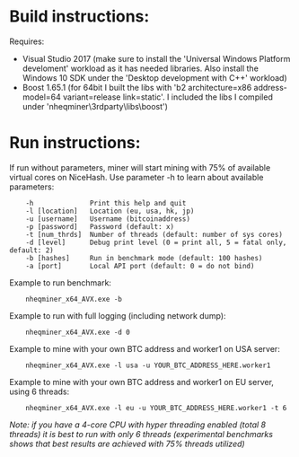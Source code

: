 # Build instructions:
Requires:
- Visual Studio 2017 (make sure to install the 'Universal Windows Platform develoment' workload as it has needed libraries. Also install the Windows 10 SDK under the 'Desktop development with C++' workload)
- Boost 1.65.1 (for 64bit I built the libs with 'b2 architecture=x86 address-model=64 variant=release link=static'. I included the libs I compiled under 'nheqminer\3rdparty\libs\boost')

# Run instructions:

If run without parameters, miner will start mining with 75% of available virtual cores on NiceHash. Use parameter -h to learn about available parameters:

        -h              Print this help and quit
        -l [location]   Location (eu, usa, hk, jp)
        -u [username]   Username (bitcoinaddress)
        -p [password]   Password (default: x)
        -t [num_thrds]  Number of threads (default: number of sys cores)
        -d [level]      Debug print level (0 = print all, 5 = fatal only, default: 2)
        -b [hashes]     Run in benchmark mode (default: 100 hashes)
        -a [port]       Local API port (default: 0 = do not bind)
        
Example to run benchmark:

        nheqminer_x64_AVX.exe -b
        
Example to run with full logging (including network dump):

        nheqminer_x64_AVX.exe -d 0
        
Example to mine with your own BTC address and worker1 on USA server:

        nheqminer_x64_AVX.exe -l usa -u YOUR_BTC_ADDRESS_HERE.worker1

Example to mine with your own BTC address and worker1 on EU server, using 6 threads:

        nheqminer_x64_AVX.exe -l eu -u YOUR_BTC_ADDRESS_HERE.worker1 -t 6

<i>Note: if you have a 4-core CPU with hyper threading enabled (total 8 threads) it is best to run with only 6 threads (experimental benchmarks shows that best results are achieved with 75% threads utilized)</i>
